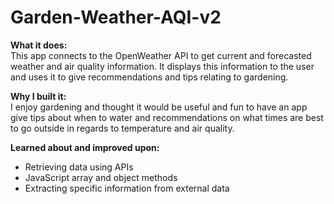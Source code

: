 # Garden-Weather-AQI-v2

<strong>What it does:</strong>
</br>
This app connects to the OpenWeather API to get current and forecasted weather and air quality information. It displays this information to the user and uses it to give recommendations and tips relating to gardening.


<strong>Why I built it:</strong>
</br>
I enjoy gardening and thought it would be useful and fun to have an app give tips about when to water and recommendations on what times are best to go outside in regards to temperature and air quality.

<!-- <strong>Design decisions:</strong> -->

<strong>Learned about and improved upon:</strong>

<ul>
  <li>Retrieving data using APIs</li>
  <li>JavaScript array and object methods</li>
  <li>Extracting specific information from external data</li>

</ul>
